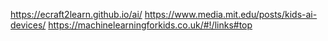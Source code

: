https://ecraft2learn.github.io/ai/
https://www.media.mit.edu/posts/kids-ai-devices/
https://machinelearningforkids.co.uk/#!/links#top